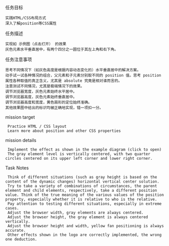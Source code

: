 任务目标

    实践HTML/CSS布局方式
    深入了解position等CSS属性

任务描述

    实现如 示例图（点击打开） 的效果
    灰色元素水平垂直居中，有两个四分之一圆位于其左上角和右下角。

任务注意事项

    思考不同情况下（如灰色高度是根据内容动态变化的）水平垂直居中的解决方案。
    动手试一试各种情况的组合，父元素和子元素分别取不同的 position 值。思考 position 属性各种取值的真正含义，尤其是 absolute 究竟是相对谁而言的。
    注意测试不同情况，尤其是极端情况下的效果。
    调节浏览器宽度，灰色元素始终水平居中。
    调节浏览器高度，灰色元素始终垂直居中。
    调节浏览器高度和宽度，黄色扇形的定位始终准确。
    其他效果图中给出的标识均被正确地实现，错一项扣一分。

mission target

     Practice HTML / CSS layout
     Learn more about position and other CSS properties

mission details

     Implement the effect as shown in the example diagram (click to open)
     The gray element level is vertically centered, with two quarter circles centered on its upper left corner and lower right corner.

Task Notes

     Think of different situations (such as gray height is based on the content of the dynamic changes) horizontal vertical center solution.
     Try to take a variety of combinations of circumstances, the parent element and child elements, respectively, take a different position value. Think of the true meaning of the various values of the position property, especially whether it is relative to who is the relative.
     Pay attention to testing different situations, especially in extreme cases.
     Adjust the browser width, gray elements are always centered.
     Adjust the browser height, the gray element is always centered vertically.
     Adjust the browser height and width, yellow fan positioning is always accurate.
     Other effects shown in the logo are correctly implemented, the wrong one deduction.